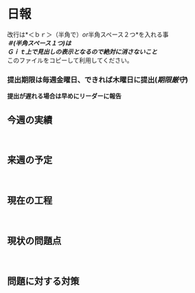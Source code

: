 # 日報
改行は*＜ｂｒ＞（半角で）*or*半角スペース２つ*を入れる事<br>
***＃(半角スペース１つ)は<br>
Ｇｉｔ上で見出しの表示となるので絶対に消さないこと***<br>
このファイルをコピーして利用してください。<br>

### 提出期限は毎週金曜日、できれば木曜日に提出(***期限厳守***)
**提出が遅れる場合は早めにリーダーに報告**

## 今週の実績
<br>

## 来週の予定<br>
<br>

## 現在の工程<br>
<br>

## 現状の問題点<br>
<br>

## 問題に対する対策<br>
<br>
